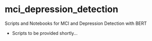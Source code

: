 # mci_depression_detection
Scripts and Notebooks for MCI and Depression Detection with BERT

- Scripts to be provided shortly...
